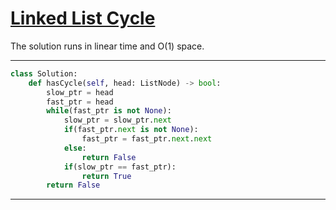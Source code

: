 # [Linked List Cycle](https://leetcode.com/explore/featured/card/top-interview-questions-easy/93/linked-list/773/)

The solution runs in linear time and O(1) space.
___
```python
class Solution:
    def hasCycle(self, head: ListNode) -> bool:
        slow_ptr = head
        fast_ptr = head
        while(fast_ptr is not None):
            slow_ptr = slow_ptr.next
            if(fast_ptr.next is not None):
                fast_ptr = fast_ptr.next.next
            else:
                return False
            if(slow_ptr == fast_ptr):
                return True
        return False
```
___